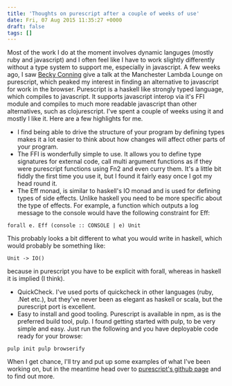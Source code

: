 ```yaml
---
title: 'Thoughts on purescript after a couple of weeks of use'
date: Fri, 07 Aug 2015 11:35:27 +0000
draft: false
tags: []
---
```


Most of the work I do at the moment involves dynamic languges (mostly ruby and javascript) and I often feel like I have to work slightly differently without a type system to support me, especially in javascript. A few weeks ago, I saw [Becky Conning](https://twitter.com/BeckyConning) give a talk at the Manchester Lambda Lounge on purescript, which peaked my interest in finding an alternative to javascript for work in the browser. Purescript is a haskell like strongly typed language, which compiles to javascript. It supports javascript interop via it's FFI module and compiles to much more readable javascript than other alternatives, such as clojurescript. I've spent a couple of weeks using it and mostly I like it. Here are a few highlights for me.

*   I find being able to drive the structure of your program by defining types makes it a lot easier to think about how changes will affect other parts of your program.
*   The FFI is wonderfully simple to use. It allows you to define type signatures for external code, call multi argument functions as if they were purescript functions using Fn2 and even curry them. It's a little bit fiddly the first time you use it, but I found it fairly easy once I got my head round it.
*   The Eff monad, is similar to haskell's IO monad and is used for defining types of side effects. Unlike haskell you need to be more specific about the type of effects. For example, a function which outputs a log message to the console would have the following constraint for Eff:
```
forall e. Eff (console :: CONSOLE | e) Unit
```
This probably looks a bit different to what you would write in haskell, which would probably be something like:
```
Unit -> IO()
```
because in purescript you have to be explicit with forall, whereas in haskell it is implied (I think).
*   QuickCheck. I've used ports of quickcheck in other languages (ruby, .Net etc.), but they've never been as elegant as haskell or scala, but the purescript port is excellent.
*   Easy to install and good tooling. Purescript is available in npm, as is the preferred build tool, pulp. I found getting started with pulp, to be very simple and easy. Just run the following and you have deployable code ready for your browse:
```
pulp init pulp browserify
```

When I get chance, I'll try and put up some examples of what I've been working on, but in the meantime head over to [purescript's github page](https://github.com/purescript/purescript) and to find out more.